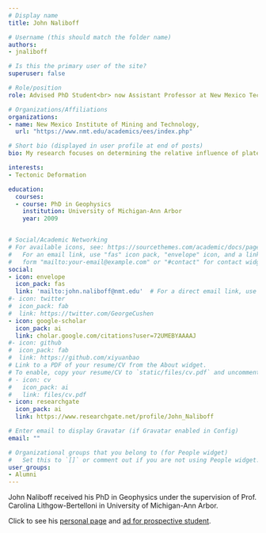 ```yaml
---
# Display name
title: John Naliboff

# Username (this should match the folder name)
authors:
- jnaliboff

# Is this the primary user of the site?
superuser: false

# Role/position
role: Advised PhD Student<br> now Assistant Professor at New Mexico Tech

# Organizations/Affiliations
organizations:
- name: New Mexico Institute of Mining and Technology,
  url: "https://www.nmt.edu/academics/ees/index.php"

# Short bio (displayed in user profile at end of posts)
bio: My research focuses on determining the relative influence of plate driving forces and lithospheric rheology on tectonic deformation patterns over a wide range of spatial and temporal scales.

interests:
- Tectonic Deformation

education:
  courses:
  - course: PhD in Geophysics
    institution: University of Michigan-Ann Arbor
    year: 2009


# Social/Academic Networking
# For available icons, see: https://sourcethemes.com/academic/docs/page-builder/#icons
#   For an email link, use "fas" icon pack, "envelope" icon, and a link in the
#   form "mailto:your-email@example.com" or "#contact" for contact widget.
social:
- icon: envelope
  icon_pack: fas
  link: 'mailto:john.naliboff@nmt.edu'  # For a direct email link, use "mailto:test@example.org".
#- icon: twitter
#  icon_pack: fab
#  link: https://twitter.com/GeorgeCushen
- icon: google-scholar
  icon_pack: ai
  link: cholar.google.com/citations?user=72UMEBYAAAAJ
#- icon: github
#  icon_pack: fab
#  link: https://github.com/xiyuanbao
# Link to a PDF of your resume/CV from the About widget.
# To enable, copy your resume/CV to `static/files/cv.pdf` and uncomment the lines below.
# - icon: cv
#   icon_pack: ai
#   link: files/cv.pdf
- icon: researchgate
  icon_pack: ai
  link: https://www.researchgate.net/profile/John_Naliboff

# Enter email to display Gravatar (if Gravatar enabled in Config)
email: ""

# Organizational groups that you belong to (for People widget)
#   Set this to `[]` or comment out if you are not using People widget.
user_groups:
- Alumni
---
```


John Naliboff received his PhD in Geophysics under the supervision of Prof. Carolina Lithgow-Bertelloni in University of Michigan-Ann Arbor. 

Click to see his [personal page](https://geodynamics.org/cig/about/people/profile-naliboff/) and [ad for prospective student](https://community.geodynamics.org/t/phd-opportunity-at-new-mexico-tech-in-geodynamic-modeling-of-fluid-transport-within-plate-boundaries/886). 

